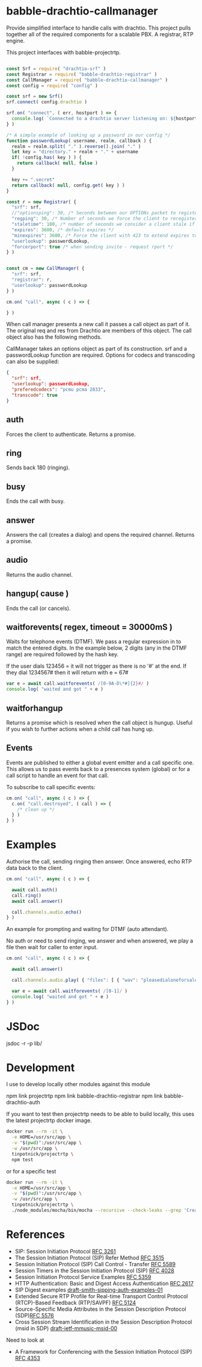 # babble-drachtio-callmanager

Provide simplified interface to handle calls with drachtio. This project pulls together all of the required components for a scalable PBX. A registrar, RTP engine.

This project interfaces with babble-projectrtp.

```javascript

const Srf = require( "drachtio-srf" )
const Registrar = require( "babble-drachtio-registrar" )
const CallManager = require( "babble-drachtio-callmanager" )
const config = require( "config" )

const srf = new Srf()
srf.connect( config.drachtio )

srf.on( "connect", ( err, hostport ) => {
  console.log( `Connected to a drachtio server listening on: ${hostport}` )
} )

/* A simple example of looking up a password in our config */
function passwordLookup( username, realm, callback ) {
  realm = realm.split( "." ).reverse().join( "." )
  let key = "directory." + realm + "." + username
  if( !config.has( key ) ) {
    return callback( null, false )
  }

  key += ".secret"
  return callback( null, config.get( key ) )
}

const r = new Registrar( {
  "srf": srf,
  //"optionsping": 30, /* Seconds between our OPTIONs packet to registered client - controls the stale flag */
  "regping": 30, /* Number of seconds we force the client to reregister without requiring reauth - controls the stale flag */
  "staletime": 180, /* number of seconds we consider a client stale if we don't hear a response from an OPTIONS or REGISTER ping */
  "expires": 3600, /* default expires */
  "minexpires": 3600, /* Force the client with 423 to extend expires to this amount - conflicts with regping */
  "userlookup": passwordLookup,
  "forcerport": true /* when sending invite - request rport */
} )


const cm = new CallManager( {
  "srf": srf,
  "registrar": r,
  "userlookup": passwordLookup
} )

cm.on( "call", async ( c ) => {

} )
```

When call manager presents a new call it passes a call object as part of it. The original req and res from Drachtio are members of this object. The call object also has the following methods.

CallManager takes an options object as part of its construction. srf and a passwordLookup function are required. Options for codecs and transcoding can also be supplied:

```json
{
  "srf": srf,
  "userlookup": passwordLookup,
  "preferedcodecs": "pcmu pcma 2833",
  "transcode": true
}
```


## auth

Forces the client to authenticate. Returns a promise.

## ring

Sends back 180 (ringing).

## busy

Ends the call with busy.

## answer

Answers the call (creates a dialog) and opens the required channel. Returns a promise.

## audio

Returns the audio channel.

## hangup( cause )

Ends the call (or cancels).

## waitforevents( regex, timeout = 30000mS )

Waits for telephone events (DTMF). We pass a regular expression in to match the entered digits. In the example below, 2 digits (any in the DTMF range) are required followed by the hash key.

If the user dials 123456 = it will not trigger as there is no '#' at the end. If they dial 1234567# then it will return with e = 67#

```javascript
var e = await call.waitforevents( /[0-9A-D\*#]{2}#/ )
console.log( "waited and got " + e )
```

## waitforhangup

Returns a promise which is resolved when the call object is hungup. Useful if you wish to further actions when a child call has hung up.

## Events

Events are published to either a global event emitter and a call specific one. This allows us to pass events back to a presences system (global) or for a call script to handle an event for that call.

To subscribe to call specific events:

```javascript
cm.on( "call", async ( c ) => {
  c.on( "call.destroyed", ( call ) => {
    /* clean up */
  } )
} )
```

# Examples

Authorise the call, sending ringing then answer. Once answered, echo RTP data back to the client.

```javascript
cm.on( "call", async ( c ) => {

  await call.auth()
  call.ring()
  await call.answer()

  call.channels.audio.echo()
} )
```

An example for prompting and waiting for DTMF (auto attendant).

No auth or need to send ringing, we answer and when answered, we play a file then wait for caller to enter input.
```javascript
cm.on( "call", async ( c ) => {

  await call.answer()

  call.channels.audio.play( { "files": [ { "wav": "pleasedialoneforsalesandtwofortech.wav" } ] } )

  var e = await call.waitforevents( /[0-1]/ )
  console.log( "waited and got " + e )
} )
```

# JSDoc

jsdoc -r -p lib/

# Development

I use to develop locally other modules against this module

npm link projectrtp
npm link babble-drachtio-registrar
npm link babble-drachtio-auth

If you want to test then projectrtp needs to be able to build locally, this uses the latest projectrtp docker image.

```bash
docker run --rm -it \
  -e HOME=/usr/src/app \
  -v "$(pwd)":/usr/src/app \
  -w /usr/src/app \
  tinpotnick/projectrtp \
  npm test

```

or for a specific test

```bash
docker run --rm -it \
  -e HOME=/usr/src/app \
  -v "$(pwd)":/usr/src/app \
  -w /usr/src/app \
  tinpotnick/projectrtp \
  ./node_modules/mocha/bin/mocha --recursive --check-leaks --grep 'Create call and send 183 - early - SAVPF'

```

# References

* SIP: Session Initiation Protocol [RFC 3261](https://tools.ietf.org/html/rfc3261)
* The Session Initiation Protocol (SIP) Refer Method [RFC 3515](https://tools.ietf.org/html/rfc3515)
* Session Initiation Protocol (SIP) Call Control - Transfer [RFC 5589](https://tools.ietf.org/html/rfc5589)
* Session Timers in the Session Initiation Protocol (SIP) [RFC 4028](https://tools.ietf.org/html/rfc4028)
* Session Initiation Protocol Service Examples [RFC 5359](https://tools.ietf.org/html/rfc5359)
* HTTP Authentication: Basic and Digest Access Authentication [RFC 2617](https://tools.ietf.org/html/rfc2617)
* SIP Digest examples [draft-smith-sipping-auth-examples-01](https://datatracker.ietf.org/doc/html/draft-smith-sipping-auth-examples-01)
* Extended Secure RTP Profile for Real-time Transport Control Protocol (RTCP)-Based Feedback (RTP/SAVPF) [RFC 5124](https://tools.ietf.org/html/rfc5124)
* Source-Specific Media Attributes in the Session Description Protocol (SDP)[RFC 5576](https://tools.ietf.org/html/rfc5576)
* Cross Session Stream Identification in the Session Description Protocol (msid in SDP) [draft-ietf-mmusic-msid-00](https://datatracker.ietf.org/doc/html/draft-ietf-mmusic-msid-00)

Need to look at

* A Framework for Conferencing with the Session Initiation Protocol (SIP) [RFC 4353](https://tools.ietf.org/html/rfc4353)
